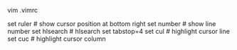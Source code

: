 vim .vimrc

set ruler           # show cursor position at bottom right
set number          # show line number
set hlsearch        # hlsearch
set tabstop=4
set cul             # highlight cursor line
set cuc             # highlight cursor column


